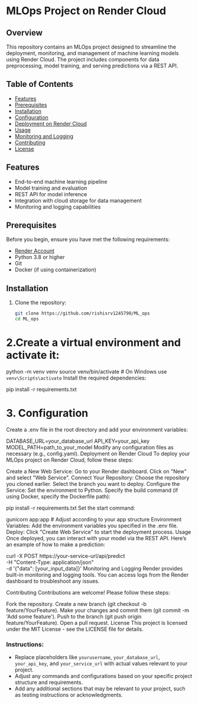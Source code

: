 # MLOps Project on Render Cloud

## Overview

This repository contains an MLOps project designed to streamline the deployment, monitoring, and management of machine learning models using Render Cloud. The project includes components for data preprocessing, model training, and serving predictions via a REST API.

## Table of Contents

- [Features](#features)
- [Prerequisites](#prerequisites)
- [Installation](#installation)
- [Configuration](#configuration)
- [Deployment on Render Cloud](#deployment-on-render-cloud)
- [Usage](#usage)
- [Monitoring and Logging](#monitoring-and-logging)
- [Contributing](#contributing)
- [License](#license)

## Features

- End-to-end machine learning pipeline
- Model training and evaluation
- REST API for model inference
- Integration with cloud storage for data management
- Monitoring and logging capabilities

## Prerequisites

Before you begin, ensure you have met the following requirements:

- [Render Account](https://render.com/)
- Python 3.8 or higher
- Git
- Docker (if using containerization)

## Installation

1. Clone the repository:

   ```bash
   git clone https://github.com/rishisrv1245790/ML_ops
   cd ML_ops

# 2.Create a virtual environment and activate it:

python -m venv venv
source venv/bin/activate  # On Windows use `venv\Scripts\activate`
Install the required dependencies:

pip install -r requirements.txt

# 3. Configuration
Create a .env file in the root directory and add your environment variables:

DATABASE_URL=your_database_url
API_KEY=your_api_key
MODEL_PATH=path_to_your_model
Modify any configuration files as necessary (e.g., config.yaml).
Deployment on Render Cloud
To deploy your MLOps project on Render Cloud, follow these steps:

Create a New Web Service:
Go to your Render dashboard.
Click on "New" and select "Web Service".
Connect Your Repository:
Choose the repository you cloned earlier.
Select the branch you want to deploy.
Configure the Service:
Set the environment to Python.
Specify the build command (if using Docker, specify the Dockerfile path):

pip install -r requirements.txt
Set the start command:

gunicorn app:app  # Adjust according to your app structure
Environment Variables:
Add the environment variables you specified in the .env file.
Deploy:
Click "Create Web Service" to start the deployment process.
Usage
Once deployed, you can interact with your model via the REST API. Here’s an example of how to make a prediction:


curl -X POST https://your-service-url/api/predict \
-H "Content-Type: application/json" \
-d '{"data": [your_input_data]}'
Monitoring and Logging
Render provides built-in monitoring and logging tools. You can access logs from the Render dashboard to troubleshoot any issues.

Contributing
Contributions are welcome! Please follow these steps:

Fork the repository.
Create a new branch (git checkout -b feature/YourFeature).
Make your changes and commit them (git commit -m 'Add some feature').
Push to the branch (git push origin feature/YourFeature).
Open a pull request.
License
This project is licensed under the MIT License - see the LICENSE file for details.



### Instructions:
- Replace placeholders like `yourusername`, `your_database_url`, `your_api_key`, and `your_service_url` with actual values relevant to your project.
- Adjust any commands and configurations based on your specific project structure and requirements.
- Add any additional sections that may be relevant to your project, such as testing instructions or acknowledgments.
